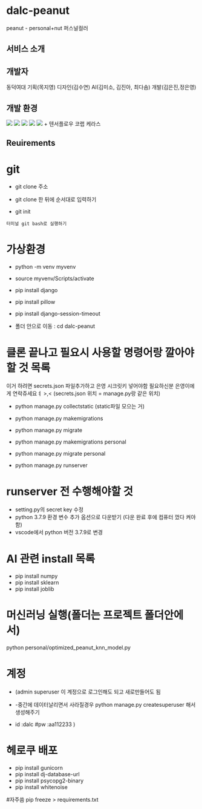 # dalc-peanut
peanut -  personal+nut    퍼스널컬러
## 서비스 소개

## 개발자
동덕여대 
기획(목지영)
디자인(김수연)
AI(김미소, 김진아, 최다솜)
개발(김은진,정은영)
## 개발 환경

<span>
<img src="https://img.shields.io/badge/Django-092E20?style=flat-square&logo=Django&logoColor=white"/>
<img src="https://img.shields.io/badge/Python-3776AB?style=flat-square&logo=Python&logoColor=white"/>
<img src="https://img.shields.io/badge/HTML5-E34F26?style=flat-square&logo=HTML5&logoColor=white"/>
<img src="https://img.shields.io/badge/CSS3-1572B6?style=flat-square&logo=CSS3&logoColor=white"/>
<img src="https://img.shields.io/badge/JavaScript-F7DF1E?style=flat-square&logo=JavaScript&logoColor=white"/>
 + 텐서플로우  코랩 케라스
</span>


## Reuirements

# git 

* git clone 주소

* git clone 한 뒤에 순서대로 입력하기

* git init


```터미널 git bash로 실행하기``` 

# 가상환경 

* python -m venv myvenv      
* source myvenv/Scripts/activate

* pip install django  
* pip install pillow 
* pip install django-session-timeout

* 폴더 안으로 이동 : cd dalc-peanut

# 클론 끝나고 필요시 사용할 명령어랑 깔아야 할 것 목록
 이거 하려면 secrets.json 파일추가하고 은영 시크릿키 넣어야함 필요하신분 은영이에게 연락쥬세요ㅕ >,< (secrets.json 위치 = manage.py랑 같은 위치)

* python manage.py collectstatic (static파일 모으는 거)

* python manage.py makemigrations

* python manage.py migrate
*  python manage.py makemigrations personal

* python manage.py migrate personal

* python manage.py runserver

# runserver 전 수행해야할 것
* setting.py의 secret key 수정
* python 3.7.9 환경 변수 추가 옵션으로 다운받기 (다운 완료 후에 컴퓨터 껐다 켜야 함)
* vscode에서 python 버전 3.7.9로 변경

# AI 관련 install 목록
* pip install numpy
* pip install sklearn
* pip install joblib

# 머신러닝 실행(폴더는 프로젝트 폴더안에서)
python personal/optimized_peanut_knn_model.py
# 계정
* (admin superuser 이 계정으로 로그인해도 되고 새로만들어도 됨 
* -중간에 데이터날리면서 사라질경우 python manage.py createsuperuser 해서 생성해주기

* id :dalc  #pw :aa112233    )

# 헤로쿠 배포
* pip install gunicorn
* pip install dj-database-url
* pip install psycopg2-binary
* pip install whitenoise


#자주씀
pip freeze > requirements.txt
